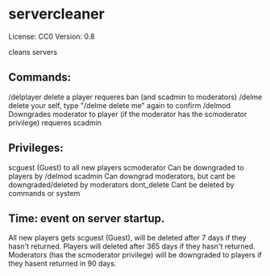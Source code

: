 # servercleaner

License: CC0
Version: 0.8

cleans servers

## Commands:

/delplayer <name> delete a player requeres ban (and scadmin to moderators)
/delme delete your self, type "/delme delete me" again to confirm
/delmod<name> Downgrades
moderator to player (if the moderator has the scmoderator privilege) requeres scadmin

## Privileges:

scguest (Guest) to all new players
scmoderator Can be downgraded to players by /delmod
scadmin Can downgrad moderators, but cant be downgraded/deleted by moderators
dont_delete Cant be deleted by commands or system

## Time: event on server startup.

All new players gets scguest (Guest), will be deleted after 7 days if they hasn't returned.
Players will deleted after 365 days if they hasn't returned.
Moderators (has the scmoderator privilege) will be downgraded to players if they hasent returned in 90 days.
